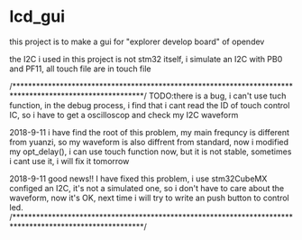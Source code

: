 # lcd_gui
this project is to make a gui for "explorer develop board" of opendev

the I2C i used in this project is not stm32 itself,  i simulate an I2C with PB0 and PF11, all touch file are in touch file

/*********************************************************************************************************/
TODO:there is a bug,  i can't  use tuch function, in the debug process,  i find that i cant read the ID of touch control IC, so i have to get a oscilloscop and check my I2C waveform

2018-9-11
i have find the root of this problem, my main frequncy is different from yuanzi, so my waveform is also diffrent from standard, now i modified my opt_delay(), i can use touch function now, but it is not stable, sometimes i cant use it, i will fix it tomorrow

2018-9-11
good news!! I have fixed this problem,  i use stm32CubeMX configed an I2C, it's not a simulated one, so i don't have to care about the waveform, now it's OK, next time i will try to write an push button to control led.
/*********************************************************************************************************/
